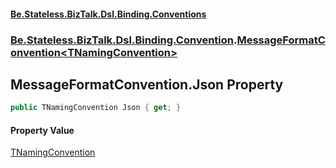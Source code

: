 #### [Be.Stateless.BizTalk.Dsl.Binding.Conventions](README.md 'README')
### [Be.Stateless.BizTalk.Dsl.Binding.Convention](Be.Stateless.BizTalk.Dsl.Binding.Convention.md 'Be.Stateless.BizTalk.Dsl.Binding.Convention').[MessageFormatConvention&lt;TNamingConvention&gt;](MessageFormatConvention_TNamingConvention_.md 'Be.Stateless.BizTalk.Dsl.Binding.Convention.MessageFormatConvention<TNamingConvention>')

## MessageFormatConvention<TNamingConvention>.Json Property

```csharp
public TNamingConvention Json { get; }
```

#### Property Value
[TNamingConvention](MessageFormatConvention_TNamingConvention_.md#Be.Stateless.BizTalk.Dsl.Binding.Convention.MessageFormatConvention_TNamingConvention_.TNamingConvention 'Be.Stateless.BizTalk.Dsl.Binding.Convention.MessageFormatConvention<TNamingConvention>.TNamingConvention')